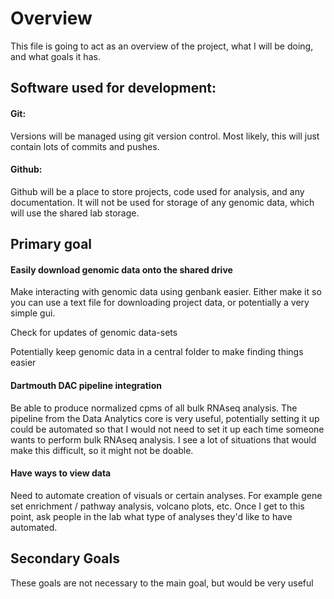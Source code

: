 # Overview

This file is going to act as an overview of the project, what I will be doing, and what goals it has.

## Software used for development:

#### Git:

Versions will be managed using git version control. Most likely, this will just contain lots of commits and pushes.

#### Github:

Github will be a place to store projects, code used for analysis, and any documentation. It will not be used for storage of any genomic data, which will use the shared lab storage.



## Primary goal

#### Easily download genomic data onto the shared drive

Make interacting with genomic data using genbank easier. Either make it so you can use a text file for downloading project data, or potentially a very simple gui.

Check for updates of genomic data-sets

Potentially keep genomic data in a central folder to make finding things easier

#### Dartmouth DAC pipeline integration

Be able to produce normalized cpms of all bulk RNAseq analysis. The pipeline from the Data Analytics core is very useful, potentially setting it up could be automated so that I would not need to set it up each time someone wants to perform bulk RNAseq analysis. I see a lot of situations that would make this difficult, so it might not be doable.

#### Have ways to view data

Need to automate creation of visuals or certain analyses. For example gene set enrichment / pathway analysis, volcano plots, etc. Once I get to this point, ask people in the lab what type of analyses they'd like to have automated.

## Secondary Goals

These goals are not necessary to the main goal, but would be very useful
